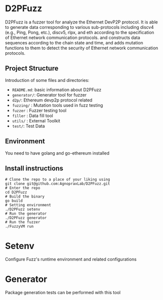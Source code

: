 # D2PFuzz

D2PFuzz is a fuzzer tool for analyze the Ethernet DevP2P protocol. It is able to generate data corresponding to various sub-protocols including discv4 (e.g., Ping, Pong, etc.), discv5, rlpx, and eth according to the specification of Ethernet network communication protocols. and constructs data sequences according to the chain state and time, and adds mutation functions to them to detect the security of Ethernet network communication protocols.

## Project Structure

Introduction of some files and directories:

- `README.md`: basic information about D2PFuzz
- `generator/`: Generator tool for fuzzer
- `d2p/`: Ethereum devp2p protocol related
- `fuzzing/` : Mutation tools used in fuzz testing
- `fuzzer` : Fuzzer testing tool
- `filler` : Data fill tool
- `utils/` : External Toolkit
- `test/`: Test Data

## Environment
You need to have golang and go-ethereum installed

## Install instructions

```shell
# Clone the repo to a place of your liking using
git clone git@github.com:AgnopraxLab/D2PFuzz.git
# Enter the repo
cd D2PFuzz
# Build the binary
go build
# Setting environment
./D2PFuzz setenv
# Run the generator
./D2PFuzz generator
# Run the fuzzer
./FuzzyVM run
```
# Setenv
Configure Fuzz's runtime environment and related configurations
# Generator
Package generation tests can be performed with this tool